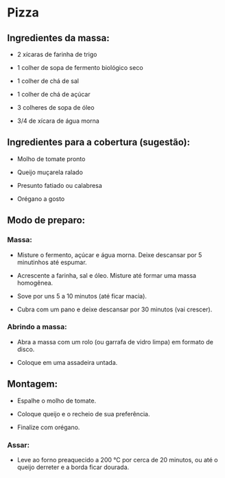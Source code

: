 # Pizza
## Ingredientes da massa:

- 2 xícaras de farinha de trigo

- 1 colher de sopa de fermento biológico seco

- 1 colher de chá de sal

- 1 colher de chá de açúcar

- 3 colheres de sopa de óleo

- 3/4 de xícara de água morna

## Ingredientes para a cobertura (sugestão):

- Molho de tomate pronto

- Queijo muçarela ralado

- Presunto fatiado ou calabresa 

- Orégano a gosto

## Modo de preparo:

### Massa:

- Misture o fermento, açúcar e água morna. Deixe descansar por 5 minutinhos até espumar.

- Acrescente a farinha, sal e óleo. Misture até formar uma massa homogênea.

- Sove por uns 5 a 10 minutos (até ficar macia).

- Cubra com um pano e deixe descansar por 30 minutos (vai crescer).

### Abrindo a massa:

- Abra a massa com um rolo (ou garrafa de vidro limpa) em formato de disco.

- Coloque em uma assadeira untada.

## Montagem:

- Espalhe o molho de tomate.

- Coloque queijo e o recheio de sua preferência.

- Finalize com orégano.

### Assar:

- Leve ao forno preaquecido a 200 °C por cerca de 20 minutos, ou até o queijo derreter e a borda ficar dourada.



